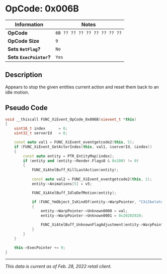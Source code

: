 # OpCode: 0x006B

| Information               | Notes |
|---                        |---    |
| **OpCode**                | `6B ?? ?? ?? ?? ?? ?? ?? ??` |
| **OpCode Size**           | `9`   |
| **Sets `RetFlag`?**       | `No`  |
| **Sets `ExecPointer`?**   | `Yes` |

## Description

Appears to stop the given entities current action and reset them back to an idle motion.

## Pseudo Code

```cpp
void __thiscall FUNC_XiEvent_OpCode_0x006B(xievent_t *this)
{
    uint16_t index      = 0;
    uint32_t serverId   = 0;

    const auto val1 = FUNC_XiEvent_eventgetcode2(this, 5);
    if (FUNC_XiEvent_GetActorIndex(this, val1, &serverId, &index))
    {
        const auto entity = PTR_EntityMap[index];
        if (entity and (entity->Render.Flags0 & 0x200) != 0)
        {
            FUNC_XiAtelBuff_KillLastAction(entity);
            
            const auto val2 = FUNC_XiEvent_eventgetcode2(this, 1);
            entity->Animations[5] = v5;

            FUNC_XiAtelBuff_IdleDefMotion(entity);

            if (FUNC_YmObject_IsKindOf(entity->WarpPointer, "CXiSkeletonActor"))
            {
                entity->WarpPointer->Unknown0000 = val;
                entity->WarpPointer->Unknown0001 = 0x20202020;

                FUNC_XiAtelBuff_UnknownFlagAdjustment(entity->WarpPointer, 0);
            }
        }
    }

    this->ExecPointer += 9;
}
```

---

_This data is current as of Feb. 28, 2022 retail client._